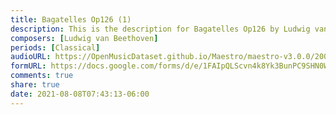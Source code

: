 ```yaml
---
title: Bagatelles Op126 (1)
description: This is the description for Bagatelles Op126 by Ludwig van Beethoven
composers: [Ludwig van Beethoven]
periods: [Classical]
audioURL: https://OpenMusicDataset.github.io/Maestro/maestro-v3.0.0/2006/MIDI-Unprocessed_11_R1_2006_01-06_ORIG_MID--AUDIO_11_R1_2006_02_Track02_wav.midi
formURL: https://docs.google.com/forms/d/e/1FAIpQLScvn4k8Yk3BunPC9SHN0W5Dhj6ds6muyNZQSiOXPgqxEMCZHg/viewform
comments: true
share: true
date: 2021-08-08T07:43:13-06:00
---
```

